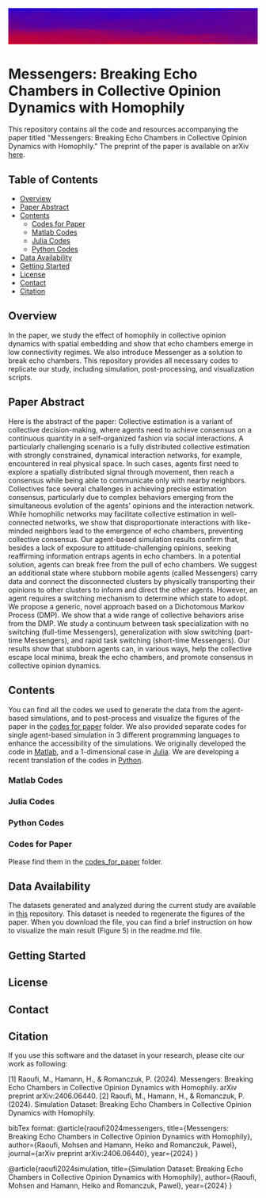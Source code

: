 <img src="codes_for_paper/opinions/background_opinion_dynamics.jpg" width="1000"/>

# Messengers: Breaking Echo Chambers in Collective Opinion Dynamics with Homophily

This repository contains all the code and resources accompanying the paper titled "Messengers: Breaking Echo Chambers in Collective Opinion Dynamics with Homophily." The preprint of the paper is available on arXiv [here](https://arxiv.org/abs/2406.06440).


## Table of Contents

- [Overview](#overview)
- [Paper Abstract](#paper_abstract)
- [Contents](#contents)
  - [Codes for Paper](#codesforpaper)
  - [Matlab Codes](#Matlabcodes)
  - [Julia Codes](#Juliacodes)
  - [Python Codes](#Pythoncodes)
- [Data Availability](#data)
- [Getting Started](#gettingstarted)
- [License](#license)
- [Contact](#contact)
- [Citation](#citation)


<a name="overview" />

## Overview

In the paper, we study the effect of homophily in collective opinion dynamics with spatial embedding and show that echo chambers emerge in low connectivity regimes. We also introduce Messenger as a solution to break echo chambers. This repository provides all necessary codes to replicate our study, including simulation, post-processing, and visualization scripts.


<a name="paper_abstract" />

## Paper Abstract

Here is the abstract of the paper:
Collective estimation is a variant of collective decision-making, where agents need to achieve consensus on a continuous quantity in a self-organized fashion via social interactions. A particularly challenging scenario is a fully distributed collective estimation with strongly constrained, dynamical interaction networks, for example, encountered in real physical space. In such cases, agents first need to explore a spatially distributed signal through movement, then reach a consensus while being able to communicate only with nearby neighbors. Collectives face several challenges in achieving precise estimation consensus, particularly due to complex behaviors emerging from the simultaneous evolution of the agents' opinions and the interaction network. While homophilic networks may facilitate collective estimation in well-connected networks, we show that disproportionate interactions with like-minded neighbors lead to the emergence of echo chambers, preventing collective consensus. Our agent-based simulation results confirm that, besides a lack of exposure to attitude-challenging opinions, seeking reaffirming information entraps agents in echo chambers. In a potential solution, agents can break free from the pull of echo chambers. We suggest an additional state where stubborn mobile agents (called Messengers) carry data and connect the disconnected clusters by physically transporting their opinions to other clusters to inform and direct the other agents. However, an agent requires a switching mechanism to determine which state to adopt. We propose a generic, novel approach based on a Dichotomous Markov Process (DMP). We show that a wide range of collective behaviors arise from the DMP. We study a continuum between task specialization with no switching (full-time Messengers), generalization with slow switching (part-time Messengers), and rapid task switching (short-time Messengers). Our results show that stubborn agents can, in various ways, help the collective escape local minima, break the echo chambers, and promote consensus in collective opinion dynamics.

<a name="contents" />

## Contents

You can find all the codes we used to generate the data from the agent-based simulations, and to post-process and visualize the figures of the paper in the [codes for paper](/codes_for_paper) folder. We also provided separate codes for single agent-based simulation in 3 different programming languages to enhance the accessibility of the simulations. We originally developed the code in [Matlab](#Matlabcodes), and a 1-dimensional case in [Julia](#Juliacodes). We are developing a recent translation of the codes in [Python](#Pythoncodes).


<a name="Matlabcodes" />

### Matlab Codes



<a name="Juliacodes" />

### Julia Codes



<a name="Pythoncodes" />

### Python Codes


<a name="codesforpaper" />

### Codes for Paper
Please find them in the [codes_for_paper](/codes_for_paper) folder.


<a name="data" />

## Data Availability
The datasets generated and analyzed during the current study are available in [this](https://depositonce.tu-berlin.de/handle/11303/22195) repository. This dataset is needed to regenerate the figures of the paper. When you download the file, you can find a brief instruction on how to visualize the main result (Figure 5) in the readme.md file. 


<a name="gettingstarted" />

## Getting Started


<a name="license" />

## License


<a name="contact" />

## Contact


<a name="citation" />

## Citation

If you use this software and the dataset in your research, please cite our work as following:

[1] Raoufi, M., Hamann, H., & Romanczuk, P. (2024). Messengers: Breaking Echo Chambers in Collective Opinion Dynamics with Homophily. arXiv preprint arXiv:2406.06440. 
[2] Raoufi, M., Hamann, H., & Romanczuk, P. (2024). Simulation Dataset: Breaking Echo Chambers in Collective Opinion Dynamics with Homophily.

bibTex format:
@article{raoufi2024messengers,
  title={Messengers: Breaking Echo Chambers in Collective Opinion Dynamics with Homophily},
  author={Raoufi, Mohsen and Hamann, Heiko and Romanczuk, Pawel},
  journal={arXiv preprint arXiv:2406.06440},
  year={2024}
}

@article{raoufi2024simulation,
  title={Simulation Dataset: Breaking Echo Chambers in Collective Opinion Dynamics with Homophily},
  author={Raoufi, Mohsen and Hamann, Heiko and Romanczuk, Pawel},
  year={2024}
}


